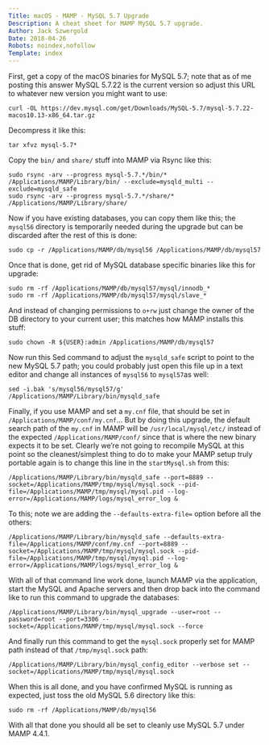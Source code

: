 ```yaml
---
Title: macOS - MAMP - MySQL 5.7 Upgrade
Description: A cheat sheet for MAMP MySQL 5.7 upgrade.
Author: Jack Szwergold
Date: 2018-04-26
Robots: noindex,nofollow
Template: index
---
```


First, get a copy of the macOS binaries for MySQL 5.7; note that as of me posting this answer MySQL 5.7.22 is the current version so adjust this URL to whatever new version you might want to use:

    curl -OL https://dev.mysql.com/get/Downloads/MySQL-5.7/mysql-5.7.22-macos10.13-x86_64.tar.gz

Decompress it like this:

    tar xfvz mysql-5.7*

Copy the `bin/` and `share/` stuff into MAMP via Rsync like this:

    sudo rsync -arv --progress mysql-5.7.*/bin/* /Applications/MAMP/Library/bin/ --exclude=mysqld_multi --exclude=mysqld_safe
    sudo rsync -arv --progress mysql-5.7.*/share/* /Applications/MAMP/Library/share/

Now if you have existing databases, you can copy them like this; the `mysql56` directory is temporarily needed during the upgrade but can be discarded after the rest of this is done:

    sudo cp -r /Applications/MAMP/db/mysql56 /Applications/MAMP/db/mysql57

Once that is done, get rid of MySQL database specific binaries like this for upgrade:

    sudo rm -rf /Applications/MAMP/db/mysql57/mysql/innodb_*
    sudo rm -rf /Applications/MAMP/db/mysql57/mysql/slave_*

And instead of changing permissions to `o+rw` just change the owner of the DB directory to your current user; this matches how MAMP installs this stuff:

    sudo chown -R ${USER}:admin /Applications/MAMP/db/mysql57

Now run this Sed command to adjust the `mysqld_safe` script to point to the new MySQL 5.7 path; you could probably just open this file up in a text editor and change all instances of `mysql56` to `mysql57`as well:

    sed -i.bak 's/mysql56/mysql57/g' /Applications/MAMP/Library/bin/mysqld_safe

Finally, if you use MAMP and set a `my.cnf` file, that should be set in `/Applications/MAMP/conf/my.cnf`… But by doing this upgrade, the default search path of the `my.cnf` in MAMP will be `/usr/local/mysql/etc/` instead of the expected `/Applications/MAMP/conf/` since that is where the new binary expects it to be set. Clearly we’re not going to recompile MySQL at this point so the cleanest/simplest thing to do to make your MAMP setup truly portable again is to change this line in the `startMysql.sh` from this:

    /Applications/MAMP/Library/bin/mysqld_safe --port=8889 --socket=/Applications/MAMP/tmp/mysql/mysql.sock --pid-file=/Applications/MAMP/tmp/mysql/mysql.pid --log-error=/Applications/MAMP/logs/mysql_error_log &

To this; note we are adding the `--defaults-extra-file=` option before all the others:

    /Applications/MAMP/Library/bin/mysqld_safe --defaults-extra-file=/Applications/MAMP/conf/my.cnf --port=8889 --socket=/Applications/MAMP/tmp/mysql/mysql.sock --pid-file=/Applications/MAMP/tmp/mysql/mysql.pid --log-error=/Applications/MAMP/logs/mysql_error_log &

With all of that command line work done, launch MAMP via the application, start the MySQL and Apache servers and then drop back into the command like to run this command to upgrade the databases:
    
    /Applications/MAMP/Library/bin/mysql_upgrade --user=root --password=root --port=3306 --socket=/Applications/MAMP/tmp/mysql/mysql.sock --force

And finally run this command to get the `mysql.sock` properly set for MAMP path instead of that `/tmp/mysql.sock` path:

    /Applications/MAMP/Library/bin/mysql_config_editor --verbose set --socket=/Applications/MAMP/tmp/mysql/mysql.sock

When this is all done, and you have confirmed MySQL is running as expected, just toss the old MySQL 5.6 directory like this:

    sudo rm -rf /Applications/MAMP/db/mysql56

With all that done you should all be set to cleanly use MySQL 5.7 under MAMP 4.4.1.

